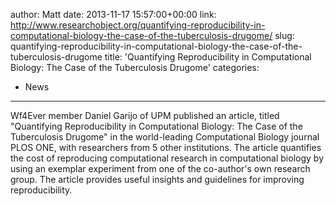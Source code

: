 author: Matt
date: 2013-11-17 15:57:00+00:00
link: http://www.researchobject.org/quantifying-reproducibility-in-computational-biology-the-case-of-the-tuberculosis-drugome/
slug: quantifying-reproducibility-in-computational-biology-the-case-of-the-tuberculosis-drugome
title: 'Quantifying Reproducibility in Computational Biology: The Case of the Tuberculosis
  Drugome'
categories:
- News
---
Wf4Ever member Daniel Garijo of UPM published an article, titled "Quantifying Reproducibility in Computational Biology: The Case of the Tuberculosis Drugome" in the world-leading Computational Biology journal PLOS ONE, with researchers from 5 other institutions. The article quantifies the cost of reproducing computational research in computational biology by using an exemplar experiment from one of the co-author's own research group. The article provides useful insights and guidelines for improving reproducibility.
